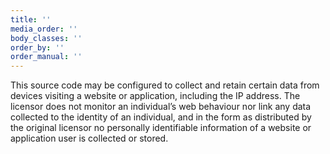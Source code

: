 ```yaml
---
title: ''
media_order: ''
body_classes: ''
order_by: ''
order_manual: ''
---
```


This source code may be configured to collect and retain certain data from
devices visiting a website or application, including the IP address. The 
licensor does not monitor an individual’s web behaviour nor link any data 
collected to the identity of an individual, and in the form as distributed 
by the original licensor no personally identifiable information of a website
or application user is collected or stored.
